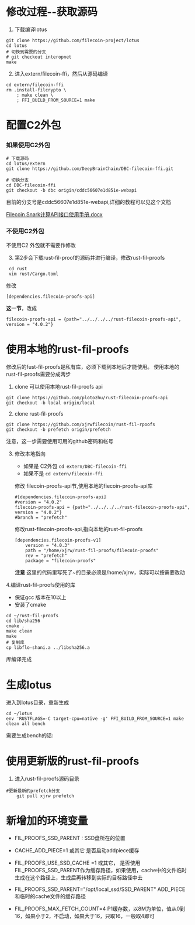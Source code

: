 # 修改过程--获取源码
1.  下载编译lotus
```shell
git clone https://github.com/filecoin-project/lotus
cd lotus
# 切换到需要的分支
# git checkout interopnet
make

```
2.  进入extern/filecoin-ffi，然后从源码编译
```shell
cd extern/filecoin-ffi
rm .install-filcrypto \
    ; make clean \
    ; FFI_BUILD_FROM_SOURCE=1 make
```
# 配置C2外包 
### 如果使用C2外包 
```
# 下载源码
cd lotus/extern
git clone https://github.com/DeepBrainChain/DBC-filecoin-ffi.git

# 切换分支
cd DBC-filecoin-ffi
git checkout -b dbc origin/cddc56607e1d851e-webapi

```
目前的分支号是cddc56607e1d851e-webapi,详细的教程可以见这个文档 

[Filecoin Snark计算API接口使用手册.docx](https://kdocs.cn/l/sygDgqBm7?f=111)

### 不使用C2外包
不使用C2 外包就不需要作修改

3. 第2步会下载rust-fil-proof的源码并进行编译，修改rust-fil-proofs
```shell
 cd rust
 vim rust/Cargo.toml
```
修改 
```shell
[dependencies.filecoin-proofs-api]
```
**这一节**，改成

`filecoin-proofs-api = {path="../../../../rust-filecoin-proofs-api", version = "4.0.2"}`

# 使用本地的rust-fil-proofs
修改后的fust-fil-proofs是私有库，必须下载到本地后才能使用。 使用本地的rust-fil-proofs需要分成两步
1. clone 可以使用本地rust-fil-proofs api 
```shell
git clone https://github.com/plotozhu/rust-filecoin-proofs-api
git checkout -b local origin/local
```

2. clone rust-fil-proofs
```shell
git clone https://github.com/xjrwfilecoin/rust-fil-rpoofs
git checkout -b prefetch origin/prefetch

```
注意，这一步需要使用可用的github密码和帐号

3. 修改本地指向
    * 如果是 C2外包
    `cd extern/DBC-filecoin-ffi`  
    * 如果不是
     `cd extern/filecoin-ffi`
    
    修改 filecoin-proofs-api节,使用本地的fiecoin-proofs-api库

    ```
    #[dependencies.filecoin-proofs-api]
    #version = "4.0.2"
    filecoin-proofs-api = {path="../../../../rust-filecoin-proofs-api", version = "4.0.2"}
    #branch = "prefetch"

    ```
    修改rust-filecoin-proofs-api,指向本地的rust-fil-proofs
    ```
    [dependencies.filecoin-proofs-v1]
        version = "4.0.3"
        path = "/home/xjrw/rust-fil-proofs/filecoin-proofs"
        rev = "prefetch"
        package = "filecoin-proofs"
    ```
    **注意**
    这里的代码里写死了~的目录必须是/home/xjrw，实际可以按需要改动

4.编译rust-fil-proofs使用的库
* 保证gcc 版本在10以上  
* 安装了cmake

``` shell 
cd ~/rust-fil-proofs
cd lib/sha256
cmake . 
make clean
make
# 复制库
cp libflo-shani.a ../libsha256.a

```
库编译完成   



# 生成lotus
 进入到lotus目录，重新生成
```shell
cd ~/lotus
env 'RUSTFLAGS=-C target-cpu=native -g' FFI_BUILD_FROM_SOURCE=1 make clean all bench
```
需要生成bench的话:


# 使用更新版的rust-fil-proofs
1. 进入rust-fil-proofs源码目录
```
#更新最新的prefetch分支
    git pull xjrw prefetch
```




# 新增加的环境变量
* FIL_PROOFS_SSD_PARENT : SSD盘所在的位置  

* CACHE_ADD_PIECE=1 或其它 是否启动addpiece缓存   

* FIL_PROOFS_USE_SSD_CACHE =1 或其它， 是否使用FIL_PROOFS_SSD_PARENT作为缓存路径，如果使用，cache中的文件临时生成在这个路径上，生成后再转移到实际的目标路径中去   

* FIL_PROOFS_SSD_PARENT="/opt/local_ssd/SSD_PARENT"  ADD_PIECE和临时的cache文件的缓存路径

* FIL_PROOFS_MAX_FETCH_COUNT=4    P1缓存数，以8M为单位，值从0到16，如果小于2，不启动，如果大于16，只取16，一般取4即可  
